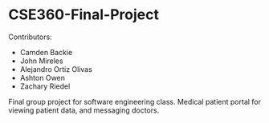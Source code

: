 # CSE360-Final-Project

Contributors:
- Camden Backie
- John Mireles
- Alejandro Ortiz Olivas
- Ashton Owen
- Zachary Riedel

Final group project for software engineering class. Medical patient portal for viewing patient data, and messaging doctors.
